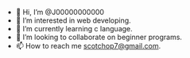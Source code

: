 - 👋 Hi, I’m @J00000000000
- 👀 I’m interested in web developing.
- 🌱 I’m currently learning c language.
- 💞️ I’m looking to collaborate on beginner programs.
- 📫 How to reach me scotchop7@gmail.com.

<!---
J00000000000/J00000000000 is a ✨ special ✨ repository because its `README.md` (this file) appears on your GitHub profile.
You can click the Preview link to take a look at your changes.
--->

